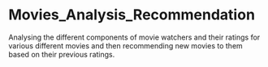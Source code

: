 # Movies_Analysis_Recommendation
Analysing the different components of movie watchers and their ratings for various different movies and then recommending new movies to them based on their previous ratings.
